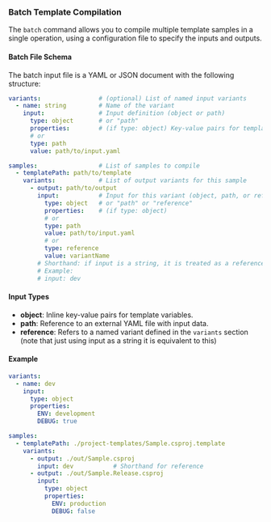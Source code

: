 ### Batch Template Compilation

The `batch` command allows you to compile multiple template samples in a single operation, using a configuration file to specify the inputs and outputs.

#### Batch File Schema

The batch input file is a YAML or JSON document with the following structure:

```yaml
variants:                # (optional) List of named input variants
  - name: string         # Name of the variant
    input:               # Input definition (object or path)
      type: object       # or "path"
      properties:        # (if type: object) Key-value pairs for template variables
      # or
      type: path
      value: path/to/input.yaml

samples:                 # List of samples to compile
  - templatePath: path/to/template
    variants:            # List of output variants for this sample
      - output: path/to/output
        input:           # Input for this variant (object, path, or reference)
          type: object   # or "path" or "reference"
          properties:    # (if type: object)
          # or
          type: path
          value: path/to/input.yaml
          # or
          type: reference
          value: variantName
        # Shorthand: if input is a string, it is treated as a reference
        # Example:
        # input: dev
```

#### Input Types

- **object**: Inline key-value pairs for template variables.
- **path**: Reference to an external YAML file with input data.
- **reference**: Refers to a named variant defined in the `variants` section (note that just using input as a string it is equivalent to this)

#### Example

```yaml
variants:
  - name: dev
    input:
      type: object
      properties:
        ENV: development
        DEBUG: true

samples:
  - templatePath: ./project-templates/Sample.csproj.template
    variants:
      - output: ./out/Sample.csproj
        input: dev           # Shorthand for reference
      - output: ./out/Sample.Release.csproj
        input:
          type: object
          properties:
            ENV: production
            DEBUG: false
```
